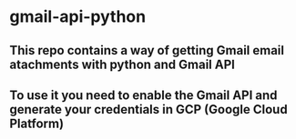 # gmail-api-python

## This repo contains a way of getting Gmail email atachments with python and Gmail API

## To use it you need to enable the Gmail API and generate your credentials in GCP (Google Cloud Platform)
